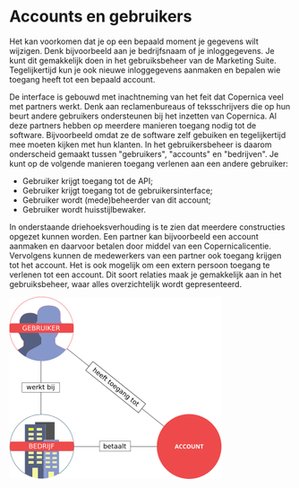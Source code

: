 # Accounts en gebruikers

Het kan voorkomen dat je op een bepaald moment je gegevens wilt wijzigen.
Denk bijvoorbeeld aan je bedrijfsnaam of je inloggegevens. Je kunt dit 
gemakkelijk doen in het gebruiksbeheer van de Marketing Suite. 
Tegelijkertijd kun je ook nieuwe inloggegevens aanmaken en bepalen wie 
toegang heeft tot een bepaald account. 

De interface is gebouwd met inachtneming van het feit dat Copernica veel 
met partners werkt. Denk aan reclamenbureaus of teksschrijvers die op hun
beurt andere gebruikers ondersteunen bij het inzetten van Copernica. Al 
deze partners hebben op meerdere manieren toegang nodig tot de software.
Bijvoorbeeld omdat ze de software zelf gebuiken en tegelijkertijd mee 
moeten kijken met hun klanten. In het gebruikersbeheer is daarom 
onderscheid gemaakt tussen "gebruikers", "accounts" en "bedrijven". 
Je kunt op de volgende manieren toegang verlenen aan een andere 
gebruiker:

* Gebruiker krijgt toegang tot de API;
* Gebruiker krijgt toegang tot de gebruikersinterface;
* Gebruiker wordt (mede)beheerder van dit account;
* Gebruiker wordt huisstijlbewaker. 

In onderstaande driehoeksverhouding is te zien dat meerdere constructies
opgezet kunnen worden. Een partner kan bijvoorbeeld een account aanmaken
en daarvoor betalen door middel van een Copernicalicentie. Vervolgens 
kunnen de medewerkers van een partner ook toegang krijgen tot het account.
Het is ook mogelijk om een extern persoon toegang te verlenen tot een 
account. Dit soort relaties maak je gemakkelijk aan in het gebruiksbeheer, 
waar alles overzichtelijk wordt gepresenteerd.

![Accounts en bedrijven](../images/accounts-users-nl.png)